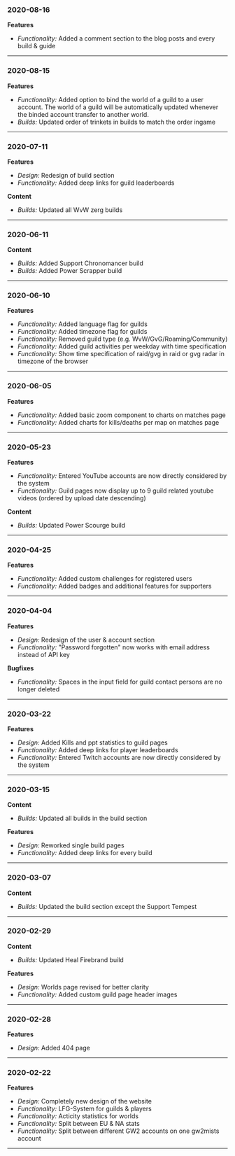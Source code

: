 ### 2020-08-16

**Features**

- *Functionality:* Added a comment section to the blog posts and every build & guide

---

### 2020-08-15

**Features**

- *Functionality:* Added option to bind the world of a guild to a user account. The world of a guild will be automatically updated whenever the binded account transfer to another world.
- *Builds:* Updated order of trinkets in builds to match the order ingame

---

### 2020-07-11

**Features**

- *Design:* Redesign of build section
- *Functionality:* Added deep links for guild leaderboards

**Content**

- *Builds:* Updated all WvW zerg builds

---

### 2020-06-11

**Content**

- *Builds:* Added Support Chronomancer build
- *Builds:* Added Power Scrapper build

---

### 2020-06-10

**Features**

- *Functionality:* Added language flag for guilds
- *Functionality:* Added timezone flag for guilds
- *Functionality:* Removed guild type (e.g. WvW/GvG/Roaming/Community)
- *Functionality:* Added guild activities per weekday with time specification
- *Functionality:* Show time specification of raid/gvg in raid or gvg radar in timezone of the browser

---

### 2020-06-05

**Features**

- *Functionality:* Added basic zoom component to charts on matches page
- *Functionality:* Added charts for kills/deaths per map on matches page

---

### 2020-05-23

**Features**

- *Functionality:* Entered YouTube accounts are now directly considered by the system
- *Functionality:* Guild pages now display up to 9 guild related youtube videos (ordered by upload date descending)

**Content**

- *Builds:* Updated Power Scourge build

---

### 2020-04-25

**Features**

- *Functionality:* Added custom challenges for registered users
- *Functionality:* Added badges and additional features for supporters

---

### 2020-04-04

**Features**

- *Design:* Redesign of the user & account section
- *Functionality:* "Password forgotten" now works with email address instead of API key

**Bugfixes**

- *Functionality:* Spaces in the input field for guild contact persons are no longer deleted

---

### 2020-03-22

**Features**

- *Design:* Added Kills and ppt statistics to guild pages
- *Functionality:* Added deep links for player leaderboards
- *Functionality:* Entered Twitch accounts are now directly considered by the system

---

### 2020-03-15

**Content**

- *Builds:* Updated all builds in the build section

**Features**

- *Design:* Reworked single build pages
- *Functionality:* Added deep links for every build

---

### 2020-03-07

**Content**

- *Builds:* Updated the build section except the Support Tempest

---

### 2020-02-29

**Content**

- *Builds:* Updated Heal Firebrand build

**Features**

- *Design:* Worlds page revised for better clarity
- *Functionality:* Added custom guild page header images

---

### 2020-02-28

**Features**

- *Design:* Added 404 page

---

### 2020-02-22

**Features**

- *Design:* Completely new design of the website
- *Functionality:* LFG-System for guilds & players
- *Functionality:* Acticity statistics for worlds
- *Functionality:* Split between EU & NA stats
- *Functionality:* Split between different GW2 accounts on one gw2mists account

---
